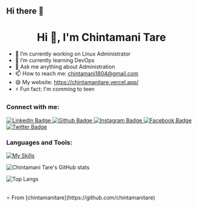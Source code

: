 ## Hi there 👋
 <h1 align="center">Hi 👋, I'm Chintamani Tare</h1>

- 🔭 I’m currently working on Linux Administrator
- 🌱 I’m currently learning DevOps
- 💬 Ask me anything about Administration
- 📫 How to reach me: chintamani1804@gmail.com
- 😄 My website: https://chintamanitare.vercel.app/
- ⚡ Fun fact: I'm comming to teen
  
### Connect with me:
<div id="badges">
  <a href="https://www.linkedin.com/in/chintamani-tare-7ba817251">
    <img src="https://img.shields.io/badge/LinkedIn-blue?style=for-the-badge&logo=LinkedIn&logoColor=black" alt="LinkedIn Badge"/>
  </a>
  <a href="https://github.com/chintamanitare">
    <img src="https://img.shields.io/badge/Github-white?style=for-the-badge&logo=Github&logoColor=black" alt="Github Badge"/>
  </a>
   <a href="https://www.instagram.com/chintamani_tare_patil">
    <img src="https://img.shields.io/badge/Instagram-purple?style=for-the-badge&logo=instagram&logoColor=white" alt="Instagram Badge"/>
  </a>
   <a href="https://facebook.com/chintamani.tare">
    <img src="https://img.shields.io/badge/Facebook-blue?style=for-the-badge&logo=facebook&logoColor=white" alt="Facebook Badge"/>
  </a>
   <a href="https://twitter.com/ChintamniT13368">
    <img src="https://img.shields.io/badge/Twitter-blue?style=for-the-badge&logo=twitter&logoColor=white" alt="Twitter Badge"/>
  </a>
</div>

### Languages and Tools:
[![My Skills](https://skillicons.dev/icons?i=docker,c,ansible,github,git,linux,python,aws,azure&perline=5)](https://skillicons.dev)

![Chintamani Tare's GitHub stats](https://github-readme-stats.vercel.app/api?username=chintamanitare&show_icons=true&theme=dark)

![Top Langs](https://github-readme-stats.vercel.app/api/top-langs/?username=chintamanitare)


<br>
⭐️ From [chintamanitare](https://github.com/chintamanitare)
